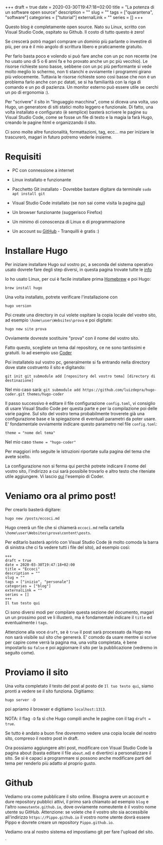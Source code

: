+++ 
draft = true
date = 2020-03-30T19:47:18+02:00
title = "La potenza di un software open source"
description = ""
slug = "" 
tags = ["quarantena", "software"]
categories = ["tutorial"]
externalLink = ""
series = []
+++

Questo blog è completamente open source. Nato su Linux, scritto con Visual Studio Code, ospitato su Github.
Il costo di tutto questo è zero!

Se crescerà potrò magari comprare un dominio più parlante o investire di più, per ora è il mio angolo di scrittura libero e praticamente gratuito.

Per farlo basta poco e volendo si può fare anche con un pc non recente (ne ho usato uno di 5 o 6 anni fa e ho provato anche un pc più vecchio).
Le risorse richieste sono basse, sebbene con un pc più performante si vede molto meglio lo schermo, non ti stanchi e ovviamente i programmi girano più velocemente.
Tuttavia le risorse richieste sono così basse che non è un problema farlo anche con pc datati, se si ha familiarità con la riga di comando e un po di pazienza. Un monitor esterno può essere utile se cerchi un po di ergonomia :).

Per "scrivere" il sito in "linguaggio macchina", come si diceva una volta, uso Hugo, un generatore di siti statici molto leggero e funzionale.
Di fatto, una volta installato e configurato (è semplice) basterà scrivere le pagine su Visual Studio Code, come se fosse un file di testo e la magia la farà Hugo, creando le pagine html e organizzando il sito.

Ci sono molte altre funzionalità, formattazioni, tag, ecc... ma per iniziare le trascurerò, magari in futuro potremo vederle insieme.

# Requisiti

* PC con connessione a internet
* Linux installato e funzionante
* Pacchetto Git installato - Dovrebbe bastare digitare da terminale 
    `sudo apt install git`

* Visual Studio Code installato (se non sai come visita la pagina [qui](https://code.visualstudio.com/))
* Un browser funzionante (suggerisco Firefox)
* Un minimo di conoscenza di Linux e di programmazione
* Un account su [GitHub](https://github.com/) - Tranquilli è gratis :)

# Installare Hugo

Per iniziare installare Hugo sul vostro pc, a seconda del sistema operativo usato dovrete fare degli step diversi, in questa pagina trovate tutte le [info](https://gohugo.io/getting-started/installing/)

Io ho usato Linux, per cui è facile installare prima [Homebrew](https://docs.brew.sh/Homebrew-on-Linux) e poi Hugo: 

`
brew install hugo
`

Una volta installato, potrete verificare l'installazione con


`
hugo version
`

Poi create una directory in cui volete ospitare la copia locale del vostro sito, ad esempio `\home\user\Websites\prova` e poi digitate:

``
hugo new site prova
``

Ovviamente dovreste sostituire "prova" con il nome del vostro sito.

Fatto questo, scegliete un tema dal repository, ce ne sono tantissimi e gratuiti. Io ad esempio uso [Coder](https://themes.gohugo.io/hugo-coder/)

Poi installatelo sul vostro pc, generalmente si fa entrando nella directory dove state costruento il sito e digitando:

`
git init
git submodule add [repository del vostro tema] [directory di destinazione]
`

Nel mio caso sarà:
`
git submodule add https://github.com/luizdepra/hugo-coder.git themes/hugo-coder
`

Il passo successivo è editare il file configurazione `config.toml`, vi consiglio di usare Visual Studio Code per questa parte e per la compilazione poi delle varie pagine.
Sul sito del vostro tema probabilmente troverete già una configurazione base e la spiegazione di eventuali parametri da poter usare. 
E' fondamentale ovviamente indicare questo parametro nel file `config.toml`:

`
theme = "nome del tema"
`

Nel mio caso `theme = "hugo-coder"`

Per maggiori info seguite le istruzioni riportate sulla pagina del tema che avete scelto. 

La configurazione non si ferma qui perchè potrete indicare il nome del vostro sito, l'indirizzo a cui sarà possibile trovarlo e altro testo che riteniate utile aggiungere. Vi lascio [qui](https://github.com/luizdepra/hugo-coder/wiki/Configurations#complete-example) l'esempio di Coder.

# Veniamo ora al primo post!

Per crearlo basterà digitare:

`
hugo new /posts/eccoci.md
`

Hugo creerà un file che si chiamerà `eccoci.md` nella cartella `\home\user\Websites\prova\content\posts`.

Per editarlo basterà aprirlo con Visual Studio Code (è molto comoda la barra di sinistra che ci fa vedere tutti i file del sito), ad esempio così:

```
+++ 
draft = true
date = 2020-03-30T19:47:18+02:00
title = "Eccoci"
description = ""
slug = "" 
tags = ["inizio", "personale"]
categories = ["blog"]
externalLink = ""
series = []
+++
Il tuo testo qui

```

Ci sono diversi modi per compilare questa sezione del documento, magari un un prossimo post ve li illusterò, ma è fondamentale indicare il `title` ed eventualmente i `tags`.

Attenzione alla voce `draft`, se è `true` il post sarà processato da Hugo ma non sarà visibile sul sito che genererà. E' comodo da usare mentre si scrive per capire come verrà la pagina ma, una volta completata, è bene impostarlo su `false` e poi aggiornare il sito per la pubblicazione (vedremo in seguito come).

# Proviamo il sito

Una volta completato il testo del post al posto de `Il tuo testo qui`, siamo pronti a vedere se il sito funziona. 
Digitiamo:

`
hugo server -D
`

poi apriamo il browser e digitiamo `localhost:1313`.

NOTA: il flag `-D` fa sì che Hugo compili anche le pagine con il tag `draft = true`.

Se tutto è andato a buon fine dovremmo vedere una copia locale del nostro sito, compreso il nostro post in draft.

Ora possiamo aggiungere altri post, modificare con Visual Studio Code la pagina about (basta editare il file `about.md`) e divertirci a personalizzare il sito. Se si è capaci a programmare si possono anche modificare parti del tema per renderlo più adatto al proprio gusto.

# Github

Vediamo ora come pubblicare il sito online.
Bisogna avere un account e dure repository pubblici attivi, il primo sarà chiamato ad esempio `blog` e l'altro `nomeutente.github.io`, dove ovviamente nomeutente è il vostro nome utente su GitHub.
Attenzione: se volete che il vostro sito sia accessibile all'indirizzo `https://Pippo.github.io` il vostro nome utente dovrà essere Pippo e dovrete creare un repository `Pippo.github.io`.

Vediamo ora al nostro sistema ed impostiamo git per fare l'upload del sito.



`